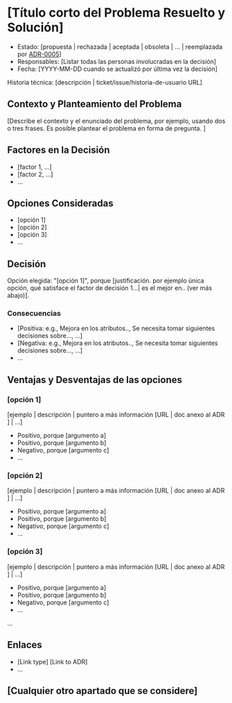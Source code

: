 # [Título corto del Problema Resuelto y Solución]

* Estado: [propuesta | rechazada | aceptada | obsoleta | … | reemplazada por [ADR-0005](0005-example.md)] <!-- opcional -->
* Responsables: [Listar todas las personas involucradas en la decisión] <!-- opcional -->
* Fecha: [YYYY-MM-DD cuando se actualizó por última vez la decisión] <!-- opcional -->

Historia técnica: [descripción | ticket/issue/historia-de-usuario URL] <!-- opcional -->

## Contexto y Planteamiento del Problema

[Describe el contexto y el enunciado del problema, por ejemplo, usando dos o tres frases. Es posible plantear el problema en forma de pregunta. ]

## Factores en la Decisión <!-- opcional -->

* [factor 1, …]
* [factor 2, …]
* … <!-- el número de factores puede variar-->

## Opciones Consideradas

* [opción 1]
* [opción 2]
* [opción 3]
* … <!-- el número de opciones puede variar -->

## Decisión

 Opción elegida: "[opción 1]", porque [justificación. por ejemplo única opción, qué satisface el factor de decisión 1...| es el mejor en.. (ver más abajo)].

### Consecuencias<!-- opcional -->

* [Positiva: e.g., Mejora en los atributos.., Se necesita tomar siguientes decisiones sobre..., …]
* [Negativa: e.g., Mejora en los atributos.., Se necesita tomar siguientes decisiones sobre..., …]
* …

## Ventajas y Desventajas de las opciones

### [opción 1]

[ejemplo | descripción | puntero a más información [URL | doc anexo al ADR ] | …] <!-- opcional -->

* Positivo, porque [argumento a]
* Positivo, porque [argumento b]
* Negativo, porque [argumento c]
* …

### [opción 2]

[ejemplo | descripción | puntero a más información [URL | doc anexo al ADR ] | …] <!-- opcional -->

* Positivo, porque [argumento a]
* Positivo, porque [argumento b]
* Negativo, porque [argumento c]
* …

### [opción 3]

[ejemplo | descripción | puntero a más información [URL | doc anexo al ADR ] | …] <!-- opcional -->

* Positivo, porque [argumento a]
* Positivo, porque [argumento b]
* Negativo, porque [argumento c]
* …

...

## Enlaces <!-- opcional -->

* [Link type] [Link to ADR] <!-- ejemplo: Detallado en [ADR-0005](0005-example.md) -->
* …

## [Cualquier otro apartado que se considere] <!-- opcional -->